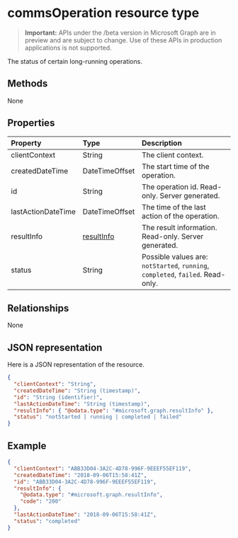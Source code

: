 # commsOperation resource type

> **Important:** APIs under the /beta version in Microsoft Graph are in preview and are subject to change. Use of these APIs in production applications is not supported.

The status of certain long-running operations.

## Methods
None

## Properties

| Property           | Type                        | Description                                                                     |
| :----------------- | :-------------------------- | :-------------------------------------------------------------------------------|
| clientContext      | String                      | The client context.                                                             |
| createdDateTime    | DateTimeOffset              | The start time of the operation.                                                |
| id                 | String                      | The operation id. Read-only. Server generated.                                  |
| lastActionDateTime | DateTimeOffset              | The time of the last action of the operation.                                   |
| resultInfo         | [resultInfo](resultinfo.md) | The result information. Read-only. Server generated.                            |
| status             | String                      | Possible values are: `notStarted`, `running`, `completed`, `failed`. Read-only. |

## Relationships
None

## JSON representation

Here is a JSON representation of the resource.

<!-- {
  "blockType": "resource",
  "optionalProperties": [

  ],
  "@odata.type": "microsoft.graph.commsOperation"
}-->
```json
{
  "clientContext": "String",
  "createdDateTime": "String (timestamp)",
  "id": "String (identifier)",
  "lastActionDateTime": "String (timestamp)",
  "resultInfo": { "@odata.type": "#microsoft.graph.resultInfo" },
  "status": "notStarted | running | completed | failed"
}
```

## Example

<!-- {
  "blockType": "example",
  "@odata.type": "microsoft.graph.commsOperation"
}-->
```json
{
  "clientContext": "ABB33D04-3A2C-4D78-996F-9EEEF55EF119",
  "createdDateTime": "2018-09-06T15:58:41Z",
  "id": "ABB33D04-3A2C-4D78-996F-9EEEF55EF119",
  "resultInfo": {
    "@odata.type": "#microsoft.graph.resultInfo",
    "code": "200"
  },
  "lastActionDateTime": "2018-09-06T15:58:41Z",
  "status": "completed"
}
```

<!-- uuid: 8fcb5dbc-d5aa-4681-8e31-b001d5168d79
2015-10-25 14:57:30 UTC -->
<!-- {
  "type": "#page.annotation",
  "description": "commsOperation resource",
  "keywords": "",
  "section": "documentation",
  "tocPath": ""
}-->
